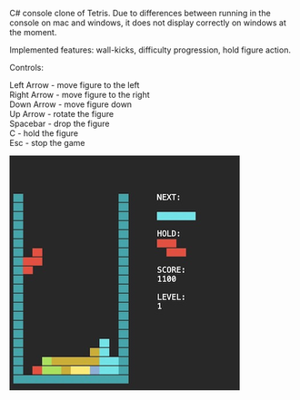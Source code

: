 C# console clone of Tetris. 
Due to differences between running in the console on mac and windows, it does not display correctly on windows at the moment.  
  
Implemented features: wall-kicks, difficulty progression, hold figure action. 
  
Controls:  
  
Left Arrow - move figure to the left  
Right Arrow - move figure to the right  
Down Arrow - move figure down  
Up Arrow - rotate the figure  
Spacebar - drop the figure  
C - hold the figure  
Esc - stop the game  



![Alt text](/ScreenShots/screenshot.jpg?raw=true "TetrisConsole")
